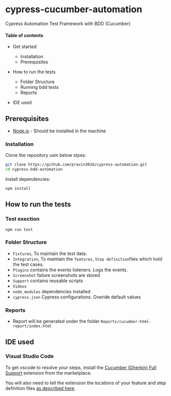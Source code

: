 # cypress-cucumber-automation

Cypress Automation Test Framework with BDD (Cucumber)


#### Table of contents

* Get started
  * Installation
  * Prerequisites

* How to run the tests
  * Folder Structure
  * Running bdd tests
  * Reports
  
* IDE used
  
## Prerequisites

- [Node.js](https://nodejs.org/) - Should be installed in the machine


### Installation

Clone the repository usin below stpes:

```sh
git clone https://github.com/pravin3016/cypress-automation.git
cd cypress-bdd-automation

```

Install dependencies:

```sh
npm install
```

## How to run the tests

### Test exection
```
npm run test 
```
### Folder Structure

- `Fixtures`,  To maintain the test data.
- `Integration`, To maintain the `features`, `Step definition`files which hold the test cases.
- `Plugins` contains the events listeners. Logs the events.
- `Screenshot` failure screenshots are stored
- `Support` contains reusable scripts
- `Videos` 
- `node_modules` dependencies installed 
- `cypress.json` Cypress configurations. Overide default values


### Reports

 - Report will be generated under the folder `Reports/cucumber-html-report/index.html`

## IDE used

### Visual Studio Code

To get vscode to resolve your steps, install the [Cucumber (Gherkin) Full Support](https://marketplace.visualstudio.com/items?itemName=alexkrechik.cucumberautocomplete) extension from the marketplace.

You will also need to tell the extension the locations of your feature and step definition files [as described here](https://github.com/alexkrechik/VSCucumberAutoComplete#settings-example).

